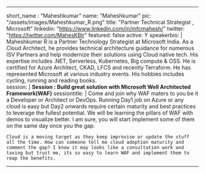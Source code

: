 ---

short_name : "Maheshkumar"
name: "Maheshkumar"
pic: "/assets/images/Maheshkumar_R.png"
title: "Partner Technical Strategist , Microsoft"
linkedin: "https://www.linkedin.com/in/mfcmahesh/"
twitter: "https://twitter.com/MahesKBlr"
featured: false
active: Y
speakerbio: |
    Maheshkumar R is a Partner Technology Strategist at Microsoft India. As a Cloud Architect, he provides technical architecture guidance for numerous ISV Partners and help modernize their solutions using Cloud native tech. His expertise includes .NET, Serverless, Kubernetes, Big compute & OSS. He is certified for Azure Architect, CKAD, LFCS and recently Terraform. He has represented Microsoft at various industry events. His hobbies includes cycling, running and reading books.  
session: |
    **Session : Build great solution with Microsoft Well Architected Framework(WAF)**
sessiontitle: |
    Come and join why WAF maters to you be it a Developer or Architect or DevOps. Running Day1 job on Azure or any cloud is easy but Day2 onwards require certain maturity and best practices to leverage the fullest potential. We will be learning the pillars of WAF with demos to visualize better. I am sure, you will start implement some of them on the same day once you the gap.
    
    Cloud is a moving target as they keep improvise or update the stuff all the time. How can someone tell me cloud adoption maturity and comment the gap? I know it may looks like a consultation work and taxing but trust me, its so easy to learn WAF and implement them to reap the benefits.

---
